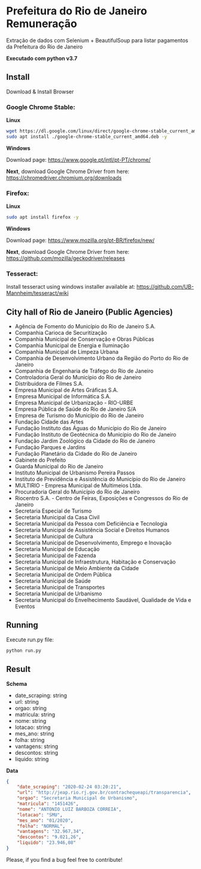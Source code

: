 # Prefeitura do Rio de Janeiro Remuneração
Extração de dados com Selenium + BeautifulSoup para listar pagamentos da Prefeitura do Rio de Janeiro

**Executado com python v3.7**


## Install

Download & Install Browser

### Google Chrome Stable:

**Linux**

```bash
wget https://dl.google.com/linux/direct/google-chrome-stable_current_amd64.deb
sudo apt install ./google-chrome-stable_current_amd64.deb -y
```

**Windows**

Download page: https://www.google.pt/intl/pt-PT/chrome/

**Next**, download Google Chrome Driver from here: https://chromedriver.chromium.org/downloads
 
### Firefox:

**Linux**

```bash
sudo apt install firefox -y
```

**Windows**

Download page: https://www.mozilla.org/pt-BR/firefox/new/

**Next**, download Google Chrome Driver from here: https://github.com/mozilla/geckodriver/releases

### Tesseract:

Install tesseract using windows installer available at: https://github.com/UB-Mannheim/tesseract/wiki


## City hall of Rio de Janeiro (Public Agencies)

- Agência de Fomento do Município do Rio de Janeiro S.A.
- Companhia Carioca de Securitização
- Companhia Municipal de Conservação e Obras Públicas
- Companhia Municipal de Energia e Iluminação
- Companhia Municipal de Limpeza Urbana
- Companhia de Desenvolvimento Urbano da Região do Porto do Rio de Janeiro
- Companhia de Engenharia de Tráfego do Rio de Janeiro
- Controladoria Geral do Município do Rio de Janeiro
- Distribuidora de Filmes S.A.
- Empresa Municipal de Artes Gráficas S.A.
- Empresa Municipal de Informática S.A.
- Empresa Municipal de Urbanização - RIO-URBE
- Empresa Pública de Saúde do Rio de Janeiro S/A
- Empresa de Turismo do Município do Rio de Janeiro
- Fundação Cidade das Artes
- Fundação Instituto das Águas do Município do Rio de Janeiro
- Fundação Instituto de Geotécnica do Município do Rio de Janeiro
- Fundação Jardim Zoológico da Cidade do Rio de Janeiro
- Fundação Parques e Jardins
- Fundação Planetário da Cidade do Rio de Janeiro
- Gabinete do Prefeito
- Guarda Municipal do Rio de Janeiro
- Instituto Municipal de Urbanismo Pereira Passos
- Instituto de Previdência e Assistência do Município do Rio de Janeiro
- MULTIRIO - Empresa Municipal de Multimeios Ltda.
- Procuradoria Geral do Município do Rio de Janeiro
- Riocentro S.A. - Centro de Feiras, Exposições e Congressos do Rio de Janeiro
- Secretaria Especial de Turismo
- Secretaria Municipal da Casa Civil
- Secretaria Municipal da Pessoa com Deficiência e Tecnologia
- Secretaria Municipal de Assistência Social e Direitos Humanos
- Secretaria Municipal de Cultura
- Secretaria Municipal de Desenvolvimento, Emprego e Inovação
- Secretaria Municipal de Educação
- Secretaria Municipal de Fazenda
- Secretaria Municipal de Infraestrutura, Habitação e Conservação
- Secretaria Municipal de Meio Ambiente da Cidade
- Secretaria Municipal de Ordem Pública
- Secretaria Municipal de Saúde
- Secretaria Municipal de Transportes
- Secretaria Municipal de Urbanismo
- Secretaria Municipal do Envelhecimento Saudável, Qualidade de Vida e Eventos


## Running

Execute run.py file:

```bash
python run.py
```


## Result

**Schema**

- date_scraping: string
- url: string
- orgao: string
- matricula: string
- nome: string
- lotacao: string
- mes_ano: string
- folha: string
- vantagens: string
- descontos: string
- liquido: string

**Data**

```json
{
    "date_scraping": "2020-02-24 03:20:21",
    "url": "http://jeap.rio.rj.gov.br/contrachequeapi/transparencia",
    "orgao": "Secretaria Municipal de Urbanismo",
    "matricula": "1451426",
    "nome": "ANTONIO LUIZ BARBOZA CORREIA",
    "lotacao": "SMU",
    "mes_ano": "01/2020",
    "folha": "NORMAL",
    "vantagens": "32.967,34",
    "descontos": "9.021,26",
    "liquido": "23.946,08"
}
```

Please, if you find a bug feel free to contribute!